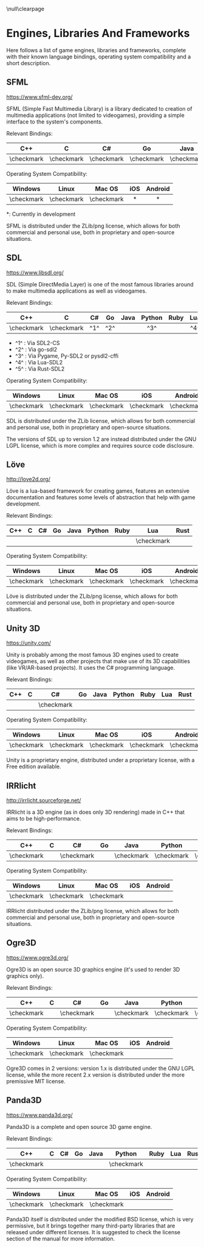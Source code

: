 \null\clearpage

Engines, Libraries And Frameworks
=================================

Here follows a list of game engines, libraries and frameworks, complete with their known language bindings, operating system compatibility and a short description.

SFML
-----

<https://www.sfml-dev.org/>

SFML (Simple Fast Multimedia Library) is a library dedicated to creation of multimedia applications (not limited to videogames), providing a simple interface to the system's components.

Relevant Bindings:

| C++ | C | C# | Go | Java | Python | Ruby | Lua | Rust |
|:---:|:-:|:----:|:--:|:----:|:------:|:----:|:---:|:----:|
|  \checkmark  | \checkmark |  \checkmark   | \checkmark  | \checkmark    | \checkmark      | \checkmark    |     | \checkmark    |

Operating System Compatibility:

| Windows | Linux | Mac OS | iOS | Android |
|:-------:|:-----:|:------:|:---:|:-------:|
|   \checkmark     | \checkmark     |  \checkmark     |  *  |  *      |

\*: Currently in development

SFML is distributed under the ZLib/png license, which allows for both commercial and personal use, both in proprietary and open-source situations.

SDL
-------

<https://www.libsdl.org/>

SDL (Simple DirectMedia Layer) is one of the most famous libraries around to make multimedia applications as well as videogames.

Relevant Bindings:

| C++ | C | C# | Go | Java | Python | Ruby | Lua | Rust |
|:---:|:-:|:----:|:--:|:----:|:------:|:----:|:---:|:----:|
| \checkmark | \checkmark | ^1^ | ^2^ | | ^3^ | | ^4^ | ^5^ |

- ^1^ : Via SDL2-CS
- ^2^ : Via go-sdl2
- ^3^ : Via Pygame, Py-SDL2 or pysdl2-cffi
- ^4^ : Via Lua-SDL2
- ^5^ : Via Rust-SDL2

Operating System Compatibility:

| Windows | Linux | Mac OS | iOS | Android |
|:-------:|:-----:|:------:|:---:|:-------:|
|   \checkmark     | \checkmark     |  \checkmark     |  \checkmark  |  \checkmark      |

SDL is distributed under the ZLib license, which allows for both commercial and personal use, both in proprietary and open-source situations.

The versions of SDL up to version 1.2 are instead distributed under the GNU LGPL license, which is more complex and requires source code disclosure.

Löve
-----

<http://love2d.org/>

Löve is a lua-based framework for creating games, features an extensive documentation and features some levels of abstraction that help with game development.

Relevant Bindings:

| C++ | C | C# | Go | Java | Python | Ruby | Lua | Rust |
|:---:|:-:|:----:|:--:|:----:|:------:|:----:|:---:|:----:|
|     |   |      |    |      |        |      | \checkmark |  |

Operating System Compatibility:

| Windows | Linux | Mac OS | iOS | Android |
|:-------:|:-----:|:------:|:---:|:-------:|
|   \checkmark     | \checkmark     |  \checkmark     |  \checkmark  |  \checkmark      |

Löve is distributed under the ZLib/png license, which allows for both commercial and personal use, both in proprietary and open-source situations.

Unity 3D
--------

<https://unity.com/>

Unity is probably among the most famous 3D engines used to create videogames, as well as other projects that make use of its 3D capabilities (like VR/AR-based projects). It uses the C# programming language.

Relevant Bindings:

| C++ | C | C# | Go | Java | Python | Ruby | Lua | Rust |
|:---:|:-:|:----:|:--:|:----:|:------:|:----:|:---:|:----:|
|     |   |  \checkmark    |    |      |        |      |  |  |

Operating System Compatibility:

| Windows | Linux | Mac OS | iOS | Android |
|:-------:|:-----:|:------:|:---:|:-------:|
|   \checkmark     | \checkmark     |  \checkmark     |  \checkmark  |  \checkmark      |

Unity is a proprietary engine, distributed under a proprietary license, with a Free edition available.


IRRlicht
--------

<http://irrlicht.sourceforge.net/>

IRRlicht is a 3D engine (as in does only 3D rendering) made in C++ that aims to be high-performance.

Relevant Bindings:

| C++ | C | C# | Go | Java | Python | Ruby | Lua | Rust |
|:---:|:-:|:----:|:--:|:----:|:------:|:----:|:---:|:----:|
| \checkmark |   | \checkmark  |    |  \checkmark | \checkmark  | \checkmark |  |  |

Operating System Compatibility:

| Windows | Linux | Mac OS | iOS | Android |
|:-------:|:-----:|:------:|:---:|:-------:|
|   \checkmark     | \checkmark     |  \checkmark     |  |  |

IRRlicht distributed under the ZLib/png license, which allows for both commercial and personal use, both in proprietary and open-source situations.


Ogre3D
------

<https://www.ogre3d.org/>

Ogre3D is an open source 3D graphics engine (it's used to render 3D graphics only).

Relevant Bindings:

| C++ | C | C# | Go | Java | Python | Ruby | Lua | Rust |
|:---:|:-:|:----:|:--:|:----:|:------:|:----:|:---:|:----:|
| \checkmark |   | \checkmark  |    |  \checkmark | \checkmark  | \checkmark |  |  |

Operating System Compatibility:

| Windows | Linux | Mac OS | iOS | Android |
|:-------:|:-----:|:------:|:---:|:-------:|
|   \checkmark     | \checkmark     |  \checkmark     |  |  |

Ogre3D comes in 2 versions: version 1.x is distributed under the GNU LGPL license, while the more recent 2.x version is distributed under the more premissive MIT license.

Panda3D
---------

<https://www.panda3d.org/>

Panda3D is a complete and open source 3D game engine.

Relevant Bindings:

| C++ | C | C# | Go | Java | Python | Ruby | Lua | Rust |
|:---:|:-:|:----:|:--:|:----:|:------:|:----:|:---:|:----:|
| \checkmark |   | |    |  | \checkmark  | |  |  |

Operating System Compatibility:

| Windows | Linux | Mac OS | iOS | Android |
|:-------:|:-----:|:------:|:---:|:-------:|
|   \checkmark     | \checkmark     |  \checkmark     |  |  |

Panda3D itself is distributed under the modified BSD license, which is very permissive, but it brings together many third-party libraries that are released under different licenses. It is suggested to check the license section of the manual for more information.
